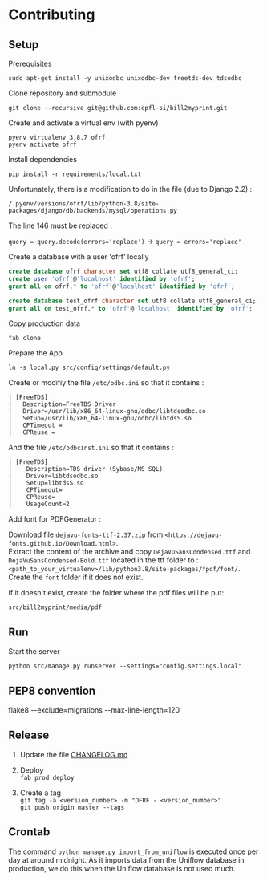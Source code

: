 Contributing
============

Setup
-----

Prerequisites

```
sudo apt-get install -y unixodbc unixodbc-dev freetds-dev tdsodbc

```

Clone repository and submodule

```
git clone --recursive git@github.com:epfl-si/bill2myprint.git
```

Create and activate a virtual env (with pyenv)

```
pyenv virtualenv 3.8.7 ofrf
pyenv activate ofrf
```

Install dependencies

```
pip install -r requirements/local.txt
```

Unfortunately, there is a modification to do in the file (due to Django 2.2) :

```
/.pyenv/versions/ofrf/lib/python-3.8/site-packages/django/db/backends/mysql/operations.py
```

The line 146 must be replaced :

`query = query.decode(errors='replace')` -> `query = errors='replace'`

Create a database with a user 'ofrf' locally

```sql
create database ofrf character set utf8 collate utf8_general_ci;
create user 'ofrf'@'localhost' identified by 'ofrf';
grant all on ofrf.* to 'ofrf'@'localhost' identified by 'ofrf';

create database test_ofrf character set utf8 collate utf8_general_ci;
grant all on test_ofrf.* to 'ofrf'@'localhost' identified by 'ofrf';
```

Copy production data

```
fab clone
```


Prepare the App

```
ln -s local.py src/config/settings/default.py
```

Create or modifiy the file `/etc/odbc.ini` so that it contains :

```
| [FreeTDS]
|   Description=FreeTDS Driver
|   Driver=/usr/lib/x86_64-linux-gnu/odbc/libtdsodbc.so
|   Setup=/usr/lib/x86_64-linux-gnu/odbc/libtdsS.so
|   CPTimeout =
|   CPReuse =
```

And the file `/etc/odbcinst.ini` so that it contains :

```
| [FreeTDS]
|    Description=TDS driver (Sybase/MS SQL)
|    Driver=libtdsodbc.so
|    Setup=libtdsS.so
|    CPTimeout=
|    CPReuse=
|    UsageCount=2
```

Add font for PDFGenerator :

Download file `dejavu-fonts-ttf-2.37.zip` from `<https://dejavu-fonts.github.io/Download.html>`.  
Extract the content of the archive and copy `DejaVuSansCondensed.ttf` and `DejaVuSansCondensed-Bold.ttf`
located in the ttf folder to :  
`<path_to_your_virtualenv>/lib/python3.8/site-packages/fpdf/font/`.  
Create the `font` folder if it does not exist.

If it doesn't exist, create the folder where the pdf files will be put:
```
src/bill2myprint/media/pdf
```

Run
---

Start the server

```
python src/manage.py runserver --settings="config.settings.local"
```

PEP8 convention
---------------

flake8 --exclude=migrations --max-line-length=120

Release
-------

1. Update the file [CHANGELOG.md](CHANGELOG.md)  

2. Deploy  
`fab prod deploy`  
   
4. Create a tag  
`git tag -a <version_number> -m "OFRF - <version_number>"`  
`git push origin master --tags`

Crontab
-------

The command `python manage.py import_from_uniflow` is executed once per day at around midnight. As it
imports data from the Uniflow database in production, we do this when the Uniflow database is not used
much.